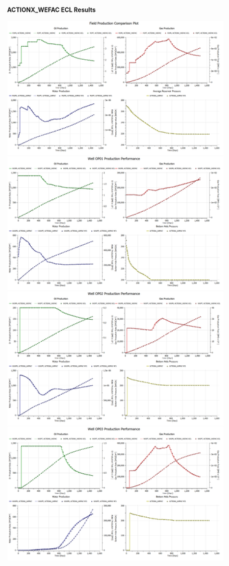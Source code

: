 #### ACTIONX_WEFAC ECL Results

![](ECL/ACTIONX_WEFAC-Field_Production_Comparison_Plot.png)
![](ECL/ACTIONX_WEFAC-Well_OP01_Production_Performance.png)
![](ECL/ACTIONX_WEFAC-Well_OP02_Production_Performance.png)
![](ECL/ACTIONX_WEFAC-Well_OP03_Production_Performance.png)
